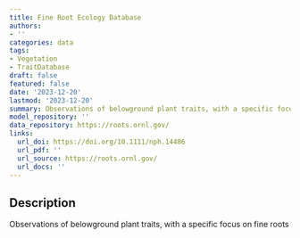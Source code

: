 ```yaml
---
title: Fine Root Ecology Database
authors:
- ''
categories: data
tags:
- Vegetation
- TraitDatabase
draft: false
featured: false
date: '2023-12-20'
lastmod: '2023-12-20'
summary: Observations of belowground plant traits, with a specific focus on fine roots
model_repository: ''
data_repository: https://roots.ornl.gov/
links:
  url_doi: https://doi.org/10.1111/nph.14486
  url_pdf: ''
  url_source: https://roots.ornl.gov/
  url_docs: ''
---
```


## Description

Observations of belowground plant traits, with a specific focus on fine roots

